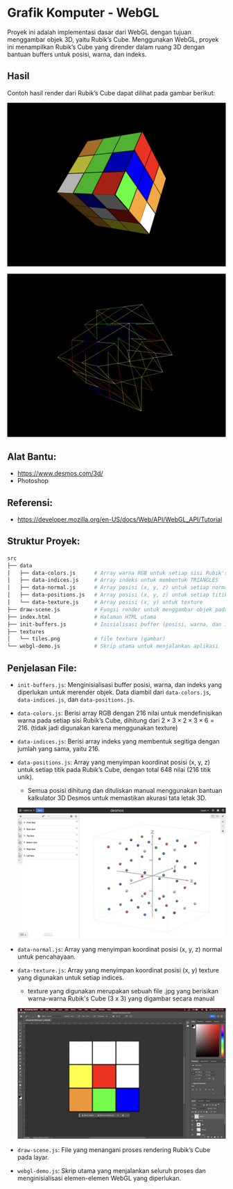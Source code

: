 # Grafik Komputer - WebGL

Proyek ini adalah implementasi dasar dari WebGL dengan tujuan menggambar objek 3D, yaitu Rubik’s Cube. Menggunakan WebGL, proyek ini menampilkan Rubik’s Cube yang dirender dalam ruang 3D dengan bantuan buffers untuk posisi, warna, dan indeks.

## Hasil

Contoh hasil render dari Rubik’s Cube dapat dilihat pada gambar berikut:

![img1](img/img1.png)

![img2](img/img2.png)

## Alat Bantu:

- https://www.desmos.com/3d/
- Photoshop

## Referensi:

- https://developer.mozilla.org/en-US/docs/Web/API/WebGL_API/Tutorial

## Struktur Proyek:
```sh
src
├── data
│   ├── data-colors.js      # Array warna RGB untuk setiap sisi Rubik's Cube
│   ├── data-indices.js     # Array indeks untuk membentuk TRIANGLES
│   ├── data-normal.js      # Array posisi (x, y, z) untuk setiap normal
│   ├── data-positions.js   # Array posisi (x, y, z) untuk setiap titik
│   └── data-texture.js     # Array posisi (x, y) untuk texture
├── draw-scene.js           # Fungsi render untuk menggambar objek pada layar
├── index.html              # Halaman HTML utama
├── init-buffers.js         # Inisialisasi buffer (posisi, warna, dan indeks)
├── textures
│   └── tiles.png           # file texture (gambar)
└── webgl-demo.js           # Skrip utama untuk menjalankan aplikasi
```

## Penjelasan File:

- `init-buffers.js`: Menginisialisasi buffer posisi, warna, dan indeks yang diperlukan untuk merender objek. Data diambil dari `data-colors.js`, `data-indices.js`, dan `data-positions.js`.

- `data-colors.js`: Berisi array RGB dengan 216 nilai untuk mendefinisikan warna pada setiap sisi Rubik’s Cube, dihitung dari $2 \times 3 \times 2 \times 3 \times 6 = 216$. (tidak jadi digunakan karena menggunakan texture)

- `data-indices.js`: Berisi array indeks yang membentuk segitiga dengan jumlah yang sama, yaitu 216.

- `data-positions.js`: Array yang menyimpan koordinat posisi (x, y, z) untuk setiap titik pada Rubik’s Cube, dengan total 648 nilai (216 titik unik).

    - Semua posisi dihitung dan dituliskan manual menggunakan bantuan kalkulator 3D Desmos untuk memastikan akurasi tata letak 3D.

    ![Desmos 3D](img/img3.jpg)

- `data-normal.js`: Array yang menyimpan koordinat posisi (x, y, z) normal untuk pencahayaan.

- `data-texture.js`: Array yang menyimpan koordinat posisi (x, y) texture yang digunakan untuk setiap indices.

    -  texture yang digunakan merupakan sebuah file .jpg yang berisikan warna-warna Rubik's Cube (3 x 3) yang digambar secara manual

    ![Photoshop texture](img/img4.jpg)


- `draw-scene.js`: File yang menangani proses rendering Rubik’s Cube pada layar.

- `webgl-demo.js`: Skrip utama yang menjalankan seluruh proses dan menginisialisasi elemen-elemen WebGL yang diperlukan.
